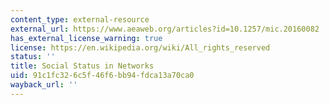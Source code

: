 ```yaml
---
content_type: external-resource
external_url: https://www.aeaweb.org/articles?id=10.1257/mic.20160082
has_external_license_warning: true
license: https://en.wikipedia.org/wiki/All_rights_reserved
status: ''
title: Social Status in Networks
uid: 91c1fc32-6c5f-46f6-bb94-fdca13a70ca0
wayback_url: ''
---
```


